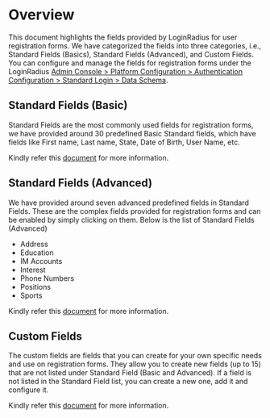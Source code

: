 # Overview

This document highlights the fields provided by LoginRadius for user registration forms. We have categorized the fields into three categories, i.e., Standard Fields (Basics), Standard Fields (Advanced), and Custom Fields. You can configure and manage the fields for registration forms under the LoginRadius [Admin Console > Platform Configuration > Authentication Configuration > Standard Login > Data Schema](https://adminconsole.loginradius.com/platform-configuration/authentication-configuration/standard-login/data-schema).

## Standard Fields (Basic)

Standard Fields are the most commonly used fields for registration forms, we have provided around 30 predefined Basic Standard fields, which have fields like First name, Last name, State, Date of Birth, User Name, etc.

Kindly refer this [document](https://www.loginradius.com/docs/governance/data-schema/#standardfieldsbasic1) for more information.

## Standard Fields (Advanced)

We have provided around seven advanced predefined fields in Standard Fields. These are the complex fields provided for registration forms and can be enabled by simply clicking on them.  Below is the list of Standard Fields (Advanced)

- Address
- Education
- IM Accounts
- Interest
- Phone Numbers
- Positions
- Sports

Kindly refer this [document](https://www.loginradius.com/docs/governance/data-schema/#standardfieldsadvanced2) for more information.

## Custom Fields

The custom fields are fields that you can create for your own specific needs and use on registration forms. They allow you to create new fields (up to 15) that are not listed under Standard Field (Basic and Advanced). If a field is not listed in the Standard Field list, you can create a new one, add it and configure it.

Kindly refer this [document](https://www.loginradius.com/docs/governance/data-schema/#customfields3) for more information.
